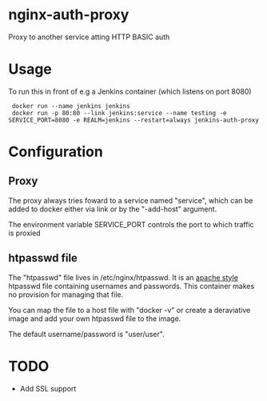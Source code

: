 nginx-auth-proxy
================

Proxy to another service atting HTTP BASIC auth

Usage
=====

To run this in front of e.g a Jenkins container (which listens on port 8080)

     docker run --name jenkins jenkins
     docker run -p 80:80 --link jenkins:service --name testing -e SERVICE_PORT=8080 -e REALM=jenkins --restart=always jenkins-auth-proxy

Configuration
=============

Proxy
-----

The proxy always tries foward to a service named "service", which can be added to docker either via link or by the "-add-host" argument.  

The environment variable SERVICE_PORT controls the port to which traffic is proxied


htpasswd file
-------------

The "htpasswd" file lives in /etc/nginx/htpasswd.  It is an [apache
style](https://httpd.apache.org/docs/2.2/programs/htpasswd.html)
htpasswd file containing usernames and passwords.  This container
makes no provision for managing that file.

You can map the file to a host file with "docker -v" or create a
deraviative image and add your own htpasswd file to the image.

The default username/password is "user/user".

TODO
====
* Add SSL support
